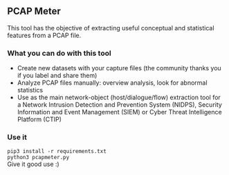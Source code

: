 ## PCAP Meter
This tool has the objective of extracting useful conceptual and statistical features from a PCAP file.

### What you can do with this tool
- Create new datasets with your capture files (the community thanks you if you label and share them)
- Analyze PCAP files manually: overview analysis, look for abnormal statistics
- Use as the main network-object (host/dialogue/flow) extraction tool for a Network Intrusion Detection and Prevention System (NIDPS), Security Information and Event Management (SIEM) or Cyber Threat Intelligence Platform (CTIP)

### Use it
```pip3 install -r requirements.txt```  
```python3 pcapmeter.py```  
Give it good use :)

